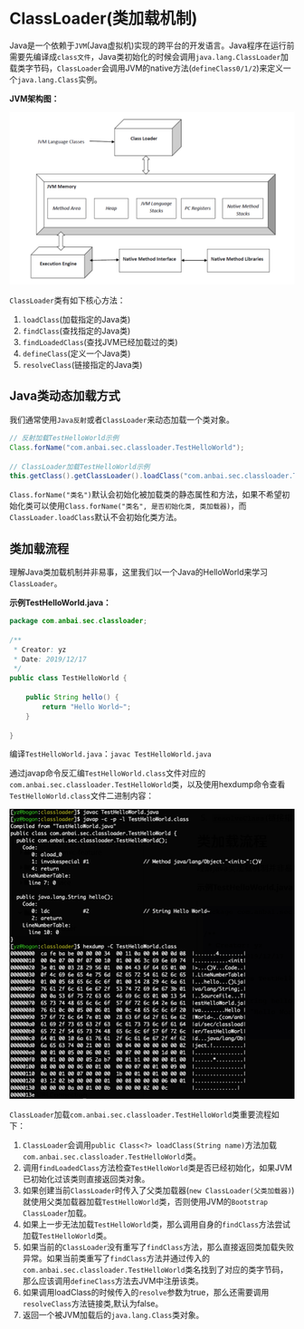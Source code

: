 # ClassLoader(类加载机制)

Java是一个依赖于`JVM`(Java虚拟机)实现的跨平台的开发语言。Java程序在运行前需要先编译成`class文件`，Java类初始化的时候会调用`java.lang.ClassLoader`加载类字节码，`ClassLoader`会调用JVM的native方法(`defineClass0/1/2`)来定义一个`java.lang.Class`实例。

**JVM架构图：**

![JVM](../../images/JvmSpec7.png)

`ClassLoader`类有如下核心方法：

1. `loadClass`(加载指定的Java类)
2. `findClass`(查找指定的Java类)
3. `findLoadedClass`(查找JVM已经加载过的类)
4. `defineClass`(定义一个Java类)
5. `resolveClass`(链接指定的Java类)

## Java类动态加载方式

我们通常使用`Java反射`或者`ClassLoader`来动态加载一个类对象。

```java
// 反射加载TestHelloWorld示例
Class.forName("com.anbai.sec.classloader.TestHelloWorld");

// ClassLoader加载TestHelloWorld示例
this.getClass().getClassLoader().loadClass("com.anbai.sec.classloader.TestHelloWorld");
```

`Class.forName("类名")`默认会初始化被加载类的静态属性和方法，如果不希望初始化类可以使用`Class.forName("类名", 是否初始化类, 类加载器)`，而`ClassLoader.loadClass`默认不会初始化类方法。

## 类加载流程

理解Java类加载机制并非易事，这里我们以一个Java的HelloWorld来学习`ClassLoader`。

**示例TestHelloWorld.java：**

```java
package com.anbai.sec.classloader;

/**
 * Creator: yz
 * Date: 2019/12/17
 */
public class TestHelloWorld {

	public String hello() {
		return "Hello World~";
	}

}
```

编译`TestHelloWorld.java`：`javac TestHelloWorld.java`

通过javap命令反汇编`TestHelloWorld.class`文件对应的`com.anbai.sec.classloader.TestHelloWorld`类，以及使用hexdump命令查看`TestHelloWorld.class`文件二进制内容：

![image-20191217171821663](../../images/image-20191217171821663.png)

`ClassLoader`加载`com.anbai.sec.classloader.TestHelloWorld`类重要流程如下：

1. `ClassLoader`会调用`public Class<?> loadClass(String name)`方法加载`com.anbai.sec.classloader.TestHelloWorld`类。
2. 调用`findLoadedClass`方法检查`TestHelloWorld`类是否已经初始化，如果JVM已初始化过该类则直接返回类对象。
3. 如果创建当前`ClassLoader`时传入了父类加载器(`new ClassLoader(父类加载器)`)就使用父类加载器加载`TestHelloWorld`类，否则使用JVM的`Bootstrap ClassLoader`加载。
4. 如果上一步无法加载`TestHelloWorld`类，那么调用自身的`findClass`方法尝试加载`TestHelloWorld`类。
5. 如果当前的`ClassLoader`没有重写了`findClass`方法，那么直接返回类加载失败异常。如果当前类重写了`findClass`方法并通过传入的`com.anbai.sec.classloader.TestHelloWorld`类名找到了对应的类字节码，那么应该调用`defineClass`方法去JVM中注册该类。
6. 如果调用loadClass的时候传入的`resolve`参数为true，那么还需要调用`resolveClass`方法链接类,默认为false。
7. 返回一个被JVM加载后的`java.lang.Class`类对象。